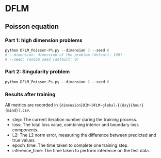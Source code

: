 # DFLM

## Poisson equation

### Part 1: high dimension problems

```python
python DFLM_Poisson-Ph.py --dimension 3 --seed 0
# --dimension: dimension of the problem (default: 100)
# --seed: random seed (default: 0)
```

### Part 2: Singularity problem

```python
python DFLM_Poisson-Ps.py --dimension 2 --seed 0
```


### Results after training

All metrics are recorded in `{dimension}DIM-DFLM-global-[{day}{hour}{mind}].csv`.

- step: The current iteration number during the training process.
- loss: The total loss value, combining interior and boundary loss components.
- L2: The L2 norm error, measuring the difference between predicted and true values.
- epoch_time: The time taken to complete one training step.
- inference_time: The time taken to perform inference on the test data.
